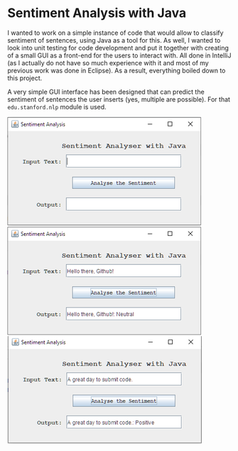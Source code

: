 # Sentiment Analysis with Java

I wanted to work on a simple instance of code that would allow to classify sentiment of sentences, using Java as a tool for this. As well, I wanted to look into unit testing for code development and put it together with creating of a small GUI as a front-end for the users to interact with. All done in IntelliJ (as I actually do not have so much experience with it and most of my previous work was done in Eclipse). As a result, everything boiled down to this project.

A very simple GUI interface has been designed that can predict the sentiment of sentences the user inserts (yes, multiple are possible). For that `edu.stanford.nlp` module is used.

![alt text](https://github.com/Si-ja/Sentiment-Analysis---Java/blob/master/Visuals/Example1.PNG "Example 1")
![alt text](https://github.com/Si-ja/Sentiment-Analysis---Java/blob/master/Visuals/Example2.PNG "Example 2")
![alt text](https://github.com/Si-ja/Sentiment-Analysis---Java/blob/master/Visuals/Example3.PNG "Example 3")
